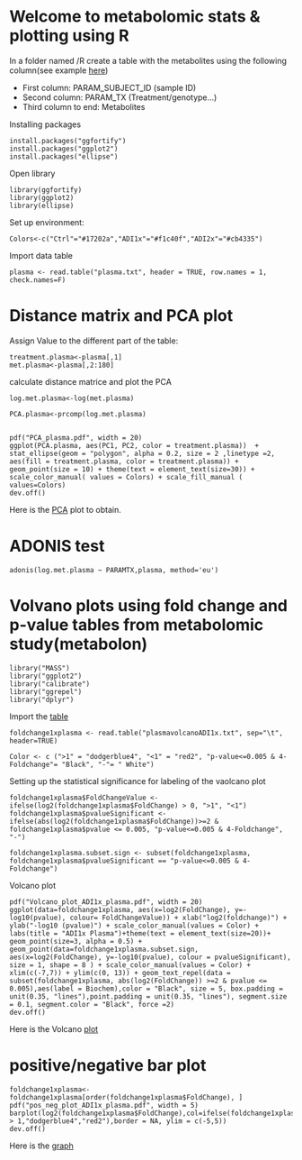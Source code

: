 # **Welcome to metabolomic stats & plotting using R**

In a folder named /R create a table with the metabolites using the following column(see example [here](plasma.txt))

-	First column: PARAM_SUBJECT_ID (sample ID)
-	Second column: PARAM_TX (Treatment/genotype…)
-	Third column to end: Metabolites

Installing packages
```
install.packages("ggfortify")
install.packages("ggplot2")
install.packages("ellipse")
```

Open library

```
library(ggfortify)
library(ggplot2)
library(ellipse)
```


Set up environment:

```
Colors<-c("Ctrl"="#17202a","ADI1x"="#f1c40f","ADI2x"="#cb4335")
```

Import data table

```
plasma <- read.table("plasma.txt", header = TRUE, row.names = 1, check.names=F)
```

# Distance matrix and PCA plot

Assign Value to the different part of the table:

```
treatment.plasma<-plasma[,1]
met.plasma<-plasma[,2:180]
```

calculate distance matrice and plot the PCA
```
log.met.plasma<-log(met.plasma)

PCA.plasma<-prcomp(log.met.plasma)


pdf("PCA_plasma.pdf", width = 20)
ggplot(PCA.plasma, aes(PC1, PC2, color = treatment.plasma))  + stat_ellipse(geom = "polygon", alpha = 0.2, size = 2 ,linetype =2, aes(fill = treatment.plasma, color = treatment.plasma)) + geom_point(size = 10) + theme(text = element_text(size=30)) + scale_color_manual( values = Colors) + scale_fill_manual ( values=Colors)
dev.off()
```
Here is the [PCA](PCA_plasma.pdf) plot to obtain.

# ADONIS test

```
adonis(log.met.plasma ~ PARAMTX,plasma, method='eu')
```

# Volvano plots using fold change and p-value tables from metabolomic study(metabolon)

```
library("MASS")
library("ggplot2")
library("calibrate")
library("ggrepel")
library("dplyr")
```
Import the [table](plasmavolcanoADI1x.txt)

```
foldchange1xplasma <- read.table("plasmavolcanoADI1x.txt", sep="\t", header=TRUE)
```
```
Color <- c (">1" = "dodgerblue4", "<1" = "red2", "p-value<=0.005 & 4-Foldchange"= "Black", "-"= " White") 
```
Setting up the statistical significance for labeling of the vaolcano plot
```
foldchange1xplasma$FoldChangeValue <- ifelse(log2(foldchange1xplasma$FoldChange) > 0, ">1", "<1")
foldchange1xplasma$pvalueSignificant <-ifelse(abs(log2(foldchange1xplasma$FoldChange))>=2 & foldchange1xplasma$pvalue <= 0.005, "p-value<=0.005 & 4-Foldchange", "-")

foldchange1xplasma.subset.sign <- subset(foldchange1xplasma, foldchange1xplasma$pvalueSignificant == "p-value<=0.005 & 4-Foldchange")
```
Volcano plot
```
pdf("Volcano_plot_ADI1x_plasma.pdf", width = 20)
ggplot(data=foldchange1xplasma, aes(x=log2(FoldChange), y=-log10(pvalue), colour= FoldChangeValue)) + xlab("log2(foldchange)") + ylab("-log10 (pvalue)") + scale_color_manual(values = Color) + labs(title = "ADI1x Plasma")+theme(text = element_text(size=20))+ geom_point(size=3, alpha = 0.5) + geom_point(data=foldchange1xplasma.subset.sign, aes(x=log2(FoldChange), y=-log10(pvalue), colour = pvalueSignificant), size = 1, shape = 8 ) + scale_color_manual(values = Color) + xlim(c(-7,7)) + ylim(c(0, 13)) + geom_text_repel(data = subset(foldchange1xplasma, abs(log2(FoldChange)) >=2 & pvalue <= 0.005),aes(label = Biochem),color = "Black", size = 5, box.padding = unit(0.35, "lines"),point.padding = unit(0.35, "lines"), segment.size = 0.1, segment.color = "Black", force =2)
dev.off()
```
Here is the Volcano [plot](Volcano_plot_ADI1x_plasma.pdf)


# positive/negative bar plot

```
foldchange1xplasma<-foldchange1xplasma[order(foldchange1xplasma$FoldChange), ]
pdf("pos_neg_plot_ADI1x_plasma.pdf", width = 5)
barplot(log2(foldchange1xplasma$FoldChange),col=ifelse(foldchange1xplasma$FoldChange > 1,"dodgerblue4","red2"),border = NA, ylim = c(-5,5))
dev.off()
```

Here is the [graph](pos_neg_plot_ADI1x_plasma.pdf)







